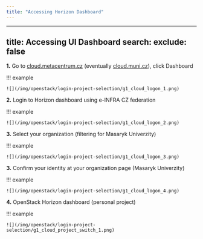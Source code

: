 ```yaml
---
title: "Accessing Horizon Dashboard"
---
```

---

title: Accessing UI Dashboard
search:
  exclude: false
---
**1.** Go to [cloud.metacentrum.cz](https://cloud.metacentrum.cz/) (eventually [cloud.muni.cz](https://cloud.muni.cz/)), click Dashboard

!!! example

    ![](/img/openstack/login-project-selection/g1_cloud_logon_1.png)

**2.** Login to Horizon dashboard using e-INFRA CZ federation

!!! example

    ![](/img/openstack/login-project-selection/g1_cloud_logon_2.png)

**3.** Select your organization (filtering for Masaryk Univerzity)

!!! example

    ![](/img/openstack/login-project-selection/g1_cloud_logon_3.png)

**3.** Confirm your identity at your organization page (Masaryk Univerzity)

!!! example

    ![](/img/openstack/login-project-selection/g1_cloud_logon_4.png)

**4.** OpenStack Horizon dashboard (personal project)

!!! example

    ![](/img/openstack/login-project-selection/g1_cloud_project_switch_1.png)
